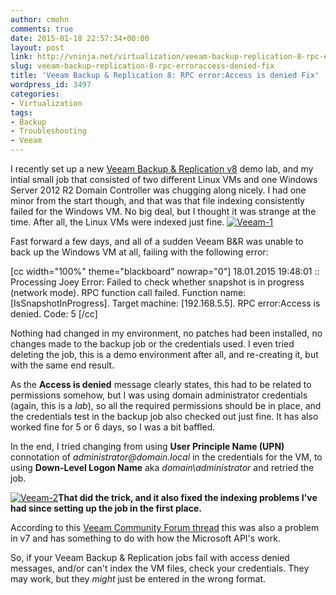 ```yaml
---
author: cmohn
comments: true
date: 2015-01-18 22:57:34+00:00
layout: post
link: http://vninja.net/virtualization/veeam-backup-replication-8-rpc-erroraccess-denied-fix/
slug: veeam-backup-replication-8-rpc-erroraccess-denied-fix
title: 'Veeam Backup & Replication 8: RPC error:Access is denied Fix'
wordpress_id: 3497
categories:
- Virtualization
tags:
- Backup
- Troubleshooting
- Veeam
---
```


I recently set up a new [Veeam Backup & Replication v8](http://www.veeam.com/vm-backup-recovery-replication-software.html) demo lab, and my intial small job that consisted of two different Linux VMs and one Windows Server 2012 R2 Domain Controller was chugging along nicely. I had one minor from the start though, and that was that file indexing consistently failed for the Windows VM. No big deal, but I thought it was strange at the time. After all, the Linux VMs were indexed just fine. [![Veeam-1](http://vninja.net/wordpress/wp-content/uploads/2015/01/Veeam-1-300x272.png)](http://vninja.net/wordpress/wp-content/uploads/2015/01/Veeam-1.png)

Fast forward a few days, and all of a sudden Veeam B&R was unable to back up the Windows VM at all, failing with the following error:



[cc width="100%" theme="blackboard" nowrap="0"]
18.01.2015 19:48:01 :: Processing Joey Error: Failed to check whether snapshot is in progress (network mode).
RPC function call failed. Function name: [IsSnapshotInProgress]. Target machine: [192.168.5.5].
RPC error:Access is denied.
Code: 5
[/cc]

Nothing had changed in my environment, no patches had been installed, no changes made to the backup job or the credentials used. I even tried deleting the job, this is a demo environment after all, and re-creating it, but with the same end result.

As the **Access is denied** message clearly states, this had to be related to permissions somehow, but I was using domain administrator credentials (again, this is a _lab_), so all the required permissions should be in place, and the credentials test in the backup job also checked out just fine. It has also worked fine for 5 or 6 days, so I was a bit baffled.

In the end, I tried changing from using **User Principle Name (UPN)** connotation of _administrator@domain.local_ in the credentials for the VM, to using **Down-Level Logon Name** aka _domain\administrator_ and retried the job.

[![Veeam-2](http://vninja.net/wordpress/wp-content/uploads/2015/01/Veeam-2-300x272.png)](http://vninja.net/wordpress/wp-content/uploads/2015/01/Veeam-2.png)**That did the trick, and it also fixed the indexing problems I've had since setting up the job in the first place.**

According to this [Veeam Community Forum thread](http://forums.veeam.com/vmware-vsphere-f24/rpc-function-call-failed-rpc-error-acces-is-denied-t24111.html) this was also a problem in v7 and has something to do with how the Microsoft API's work.

So, if your Veeam Backup & Replication jobs fail with access denied messages, and/or can't index the VM files, check your credentials. They may work, but they _might_ just be entered in the wrong format.
